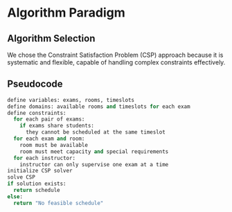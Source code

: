 # Algorithm Paradigm

## Algorithm Selection
We chose the Constraint Satisfaction Problem (CSP) approach because it is systematic and flexible, capable of handling complex constraints effectively.

## Pseudocode
```python
define variables: exams, rooms, timeslots
define domains: available rooms and timeslots for each exam
define constraints:
  for each pair of exams:
    if exams share students:
      they cannot be scheduled at the same timeslot
  for each exam and room:
    room must be available
    room must meet capacity and special requirements
  for each instructor:
    instructor can only supervise one exam at a time
initialize CSP solver
solve CSP
if solution exists:
  return schedule
else:
  return "No feasible schedule"
